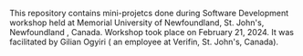 This repository contains mini-projetcs done during Software Development workshop held at Memorial University of Newfoundland, St. John's, Newfoundland , Canada.
Workshop took place on February 21, 2024. It was facilitated by Gilian Ogyiri ( an employee at Verifin, St. John's, Canada).
